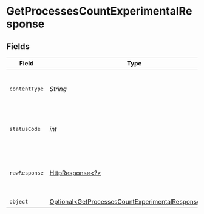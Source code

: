 # GetProcessesCountExperimentalResponse


## Fields

| Field                                                                                                                        | Type                                                                                                                         | Required                                                                                                                     | Description                                                                                                                  |
| ---------------------------------------------------------------------------------------------------------------------------- | ---------------------------------------------------------------------------------------------------------------------------- | ---------------------------------------------------------------------------------------------------------------------------- | ---------------------------------------------------------------------------------------------------------------------------- |
| `contentType`                                                                                                                | *String*                                                                                                                     | :heavy_check_mark:                                                                                                           | HTTP response content type for this operation                                                                                |
| `statusCode`                                                                                                                 | *int*                                                                                                                        | :heavy_check_mark:                                                                                                           | HTTP response status code for this operation                                                                                 |
| `rawResponse`                                                                                                                | [HttpResponse\<?>](https://docs.oracle.com/en/java/javase/11/docs/api/java.net.http/java/net/http/HttpResponse.html)         | :heavy_check_mark:                                                                                                           | Raw HTTP response; suitable for custom response parsing                                                                      |
| `object`                                                                                                                     | [Optional\<GetProcessesCountExperimentalResponseBody>](../../models/operations/GetProcessesCountExperimentalResponseBody.md) | :heavy_minus_sign:                                                                                                           | Ok                                                                                                                           |